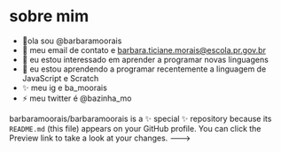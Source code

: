 # sobre mim  
- 🍄ola sou @barbaramoorais
- 💌 meu email de contato e barbara.ticiane.morais@escola.pr.gov.br
- 🌴 eu estou interessado em aprender a programar novas linguagens
- 💞️ eu estou aprendendo a programar recentemente a linguagem de JavaScript e Scratch
- ✨ meu ig e ba_moorais 
- ⚡ meu twitter é @bazinha_mo 

barbaramoorais/barbaramoorais is a ✨ special ✨ repository because its `README.md` (this file) appears on your GitHub profile.
You can click the Preview link to take a look at your changes.
--->
